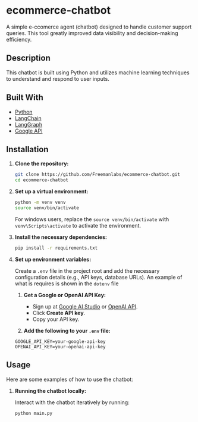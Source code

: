 # ecommerce-chatbot

A simple e-ccomerce agent (chatbot) designed to handle customer support queries. This tool greatly improved data visibility and decision-making efficiency.

## Description
This chatbot is built using Python and utilizes machine learning techniques to understand and respond to user inputs.

## Built With

- [Python](https://www.python.org/)
- [LangChain](https://www.langchain.com/)
- [LangGraph](https://www.langchain.com/langgraph)
- [Google API](https://aistudio.google.com/app/)

## Installation

1. **Clone the repository:**

    ```bash
    git clone https://github.com/Freemanlabs/ecommerce-chatbot.git
    cd ecommerce-chatbot
    ```

2. **Set up a virtual environment:**

    ```bash
    python -m venv venv
    source venv/bin/activate
    ```
    For windows users, replace the `source venv/bin/activate` with `venv\Scripts\activate` to activate the environment.

3. **Install the necessary dependencies:**

    ```bash
    pip install -r requirements.txt
    ```

4. **Set up environment variables:**

    Create a `.env` file in the project root and add the necessary configuration details (e.g., API keys, database URLs). An example of what is requires is shown in the `dotenv` file

    1. **Get a Google or OpenAI API Key:**
        - Sign up at [Google AI Studio](https://aistudio.google.com/app/apikey) or [OpenAI API](https://openai.com/index/openai-api/).
        - Click **Create API key**.
        - Copy your API key.

    2. **Add the following to your `.env` file:**

    ```plaintext
    GOOGLE_API_KEY=your-google-api-key
    OPENAI_API_KEY=your-openai-api-key
    ```

## Usage

Here are some examples of how to use the chatbot:

1. **Running the chatbot locally:**

    Interact with the chatbot iteratively by running:

    ```bash
    python main.py
    ```
